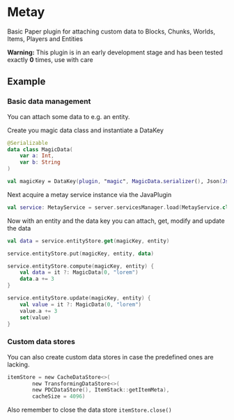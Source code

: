 # Metay
Basic Paper plugin for attaching custom data to Blocks, Chunks, Worlds, Items, Players and Entities

**Warning:** This plugin is in an early development stage and has been tested exactly **0** times, use with care

## Example

### Basic data management

You can attach some data to e.g. an entity.

Create you magic data class and instantiate a DataKey
```kotlin
@Serializable
data class MagicData(
    var a: Int,
    var b: String
)

val magicKey = DataKey(plugin, "magic", MagicData.serializer(), Json(JsonConfiguration.Stable))
```

Next acquire a metay service instance via the JavaPlugin 
```kotlin
val service: MetayService = server.servicesManager.load(MetayService.class);
```

Now with an entity and the data key you can attach, get, modify and update the data
```kotlin
val data = service.entityStore.get(magicKey, entity)

service.entityStore.put(magicKey, entity, data)

service.entityStore.compute(magicKey, entity) {
    val data = it ?: MagicData(0, "lorem")
    data.a += 3
}

service.entityStore.update(magicKey, entity) {
    val value = it ?: MagicData(0, "lorem")
    value.a += 3
    set(value)
}
```

### Custom data stores

You can also create custom data stores in case the predefined ones are lacking.

```kotlin
itemStore = new CacheDataStore<>(
        new TransformingDataStore<>(
        new PDCDataStore(), ItemStack::getItemMeta),
        cacheSize = 4096)
```

Also remember to close the data store `itemStore.close()`

